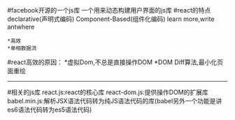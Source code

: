 #facebook开源的一个js库
	一个用来动态构建用户界面的js库
#react的特点
	declarative(声明式编码)
	Component-Based(组件化编码)
	learn more,write antwhere

	*高效
	*单相数据流

#react高效的原因：
	*虚拟Dom,不总是直接操作DOM
	*DOM Diff算法,最小化页面重绘

---------------------------------------------------
#相关的js库
react.js:react的核心库
react-dom.js:提供操作DOM的扩展库
babel.min.js:解析JSX语法代码转为纯JS语法代码的库(babel另外一个功能是讲es6语法代码转为es5语法代码)

